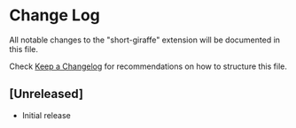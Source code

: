 # Change Log

All notable changes to the "short-giraffe" extension will be documented in this file.

Check [Keep a Changelog](http://keepachangelog.com/) for recommendations on how to structure this file.

## [Unreleased]

- Initial release
